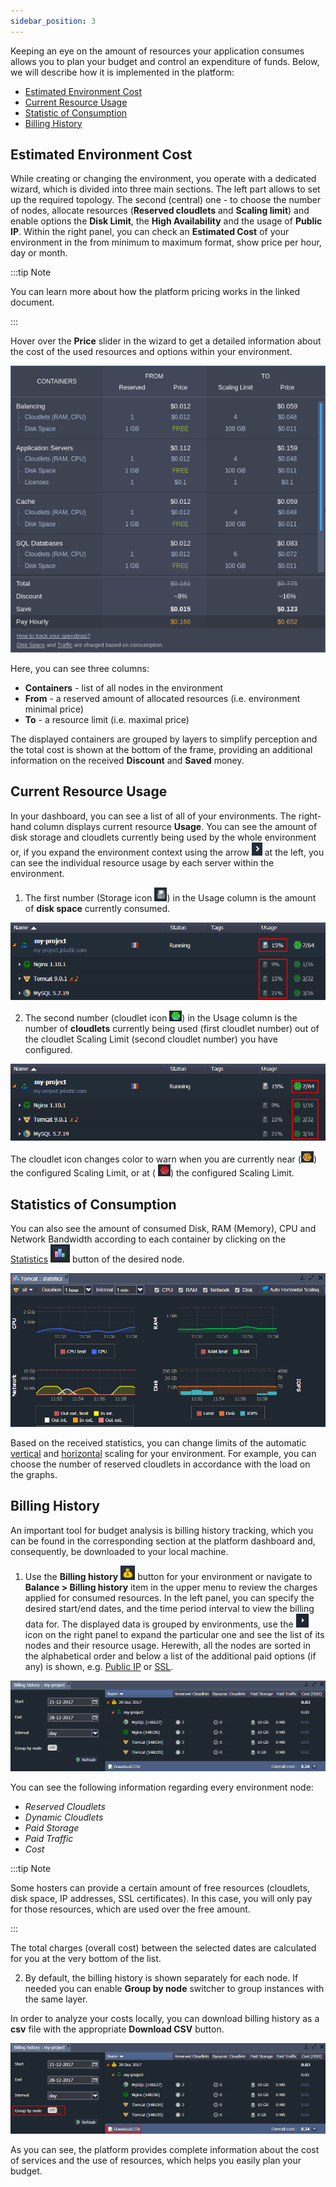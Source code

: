 ```yaml
---
sidebar_position: 3
---
```


Keeping an eye on the amount of resources your application consumes allows you to plan your budget and control an expenditure of funds. Below, we will describe how it is implemented in the platform:

- [Estimated Environment Cost](https://cloudmydc.com/)
- [Current Resource Usage](https://cloudmydc.com/)
- [Statistic of Consumption](https://cloudmydc.com/)
- [Billing History](https://cloudmydc.com/)

## Estimated Environment Cost

While creating or changing the environment, you operate with a dedicated wizard, which is divided into three main sections. The left part allows to set up the required topology. The second (central) one - to choose the number of nodes, allocate resources (**Reserved cloudlets** and **Scaling limit**) and enable options the **Disk Limit**, the **High Availability** and the usage of **Public IP**. Within the right panel, you can check an **Estimated Cost** of your environment in the from minimum to maximum format, show price per hour, day or month.

:::tip Note

You can learn more about how the platform pricing works in the linked document.

:::

Hover over the **Price** slider in the wizard to get a detailed information about the cost of the used resources and options within your environment.

<div style={{
    display:'flex',
    justifyContent: 'center',
    margin: '0 0 1rem 0'
}}>

![Locale Dropdown](./img/MonitoringConsumedResources/01--estimated-environment-cost-calculation.png)

</div>

Here, you can see three columns:

- **Containers** - list of all nodes in the environment
- **From** - a reserved amount of allocated resources (i.e. environment minimal price)
- **To** - a resource limit (i.e. maximal price)

The displayed containers are grouped by layers to simplify perception and the total cost is shown at the bottom of the frame, providing an additional information on the received **Discount** and **Saved** money.

## Current Resource Usage

In your dashboard, you can see a list of all of your environments. The right-hand column displays current resource **Usage**. You can see the amount of disk storage and cloudlets currently being used by the whole environment or, if you expand the environment context using the arrow ![Locale Dropdown](./img/MonitoringConsumedResources/02--arrow-icon.png) at the left, you can see the individual resource usage by each server within the environment.

1. The first number (Storage icon ![Locale Dropdown](./img/MonitoringConsumedResources/03--storage-icon.png)) in the Usage column is the amount of **disk space** currently consumed.

<div style={{
    display:'flex',
    justifyContent: 'center',
    margin: '0 0 1rem 0'
}}>

![Locale Dropdown](./img/MonitoringConsumedResources/04--disk-space-usage.png)

</div>

2. The second number (cloudlet icon ![Locale Dropdown](./img/MonitoringConsumedResources/05--geen-cloudlet-icon.png)) in the Usage column is the number of **cloudlets** currently being used (first cloudlet number) out of the cloudlet Scaling Limit (second cloudlet number) you have configured.

<div style={{
    display:'flex',
    justifyContent: 'center',
    margin: '0 0 1rem 0'
}}>

![Locale Dropdown](./img/MonitoringConsumedResources/06--cloudlets-usage.png)

</div>

The cloudlet icon changes color to warn when you are currently near (![Locale Dropdown](./img/MonitoringConsumedResources/07--yellow-cloudlet-icon.png)) the configured Scaling Limit, or at ( ![Locale Dropdown](./img/MonitoringConsumedResources/08--red-cloudlet-icon.png)) the configured Scaling Limit.

## Statistics of Consumption

You can also see the amount of consumed Disk, RAM (Memory), CPU and Network Bandwidth according to each container by clicking on the [Statistics](https://cloudmydc.com/) ![Locale Dropdown](./img/MonitoringConsumedResources/09--statistics-icon.png) button of the desired node.

<div style={{
    display:'flex',
    justifyContent: 'center',
    margin: '0 0 1rem 0'
}}>

![Locale Dropdown](./img/MonitoringConsumedResources/10--consumption-statistics-graphs.png)

</div>

Based on the received statistics, you can change limits of the automatic [vertical](https://cloudmydc.com/) and [horizontal](https://cloudmydc.com/) scaling for your environment. For example, you can choose the number of reserved cloudlets in accordance with the load on the graphs.

## Billing History

An important tool for budget analysis is billing history tracking, which you can be found in the corresponding section at the platform dashboard and, consequently, be downloaded to your local machine.

1. Use the **Billing history** ![Locale Dropdown](./img/MonitoringConsumedResources/11--billing-history-icon.png) button for your environment or navigate to **Balance > Billing history** item in the upper menu to review the charges applied for consumed resources. In the left panel, you can specify the desired start/end dates, and the time period interval to view the billing data for.
   The displayed data is grouped by environments, use the ![Locale Dropdown](./img/MonitoringConsumedResources/12--arrow-icon.png) icon on the right panel to expand the particular one and see the list of its nodes and their resource usage. Herewith, all the nodes are sorted in the alphabetical order and below a list of the additional paid options (if any) is shown, e.g. [Public IP](https://cloudmydc.com/) or [SSL](https://cloudmydc.com/).

<div style={{
    display:'flex',
    justifyContent: 'center',
    margin: '0 0 1rem 0'
}}>

![Locale Dropdown](./img/MonitoringConsumedResources/13--billing-hustory-monitoring.png)

</div>

You can see the following information regarding every environment node:

- _Reserved Cloudlets_
- _Dynamic Cloudlets_
- _Paid Storage_
- _Paid Traffic_
- _Cost_

:::tip Note

Some hosters can provide a certain amount of free resources (cloudlets, disk space, IP addresses, SSL certificates). In this case, you will only pay for those resources, which are used over the free amount.

:::

The total charges (overall cost) between the selected dates are calculated for you at the very bottom of the list.

2. By default, the billing history is shown separately for each node. If needed you can enable **Group by node** switcher to group instances with the same layer.

In order to analyze your costs locally, you can download billing history as a **csv** file with the appropriate **Download CSV** button.

<div style={{
    display:'flex',
    justifyContent: 'center',
    margin: '0 0 1rem 0'
}}>

![Locale Dropdown](./img/MonitoringConsumedResources/14--download-billing-history-csv.png)

</div>
As you can see, the platform provides complete information about the cost of services and the use of resources, which helps you easily plan your budget.
